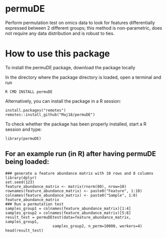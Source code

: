 # permuDE
Perform permutation test on omics data to look for features differentially expressed between 2 different groups; this method is non-parametric, does not require any data distribution and is robust to ties.
# How to use this package

To install the permuDE package, download the package locally

In the directory where the package directory is loaded, open a terminal and run

```
R CMD INSTALL permuDE
```

Alternatively, you can install the package in a R session:

```
install.packages("remotes")
remotes::install_github("Maj18/permuDE")
```

To check whether the package has been properly installed, start a R session and type:

```
library(permuDE)
```

## For an example run (in R) after having permuDE being loaded:

```
### generate a feature abundance matrix with 10 rows and 8 columns
library(dplyr)
set.seed(123)
feature_abundance_matrix <- matrix(rnorm(80), nrow=10)
rownames(feature_abundance_matrix) <- paste0("Feature", 1:10)
colnames(feature_abundance_matrix) <- paste0("Sample", 1:8)
feature_abundance_matrix
### Run a permutation test
samples_group1 = colnames(feature_abundance_matrix)[1:4]
samples_group2 = colnames(feature_abundance_matrix)[5:8]
result_test = permuDEtest(data=feature_abundance_matrix, samples_group1, 
                     samples_group2, n_perm=10000, workers=4) 
head(result_test)
```
